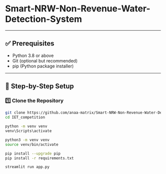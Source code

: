 # Smart-NRW-Non-Revenue-Water-Detection-System


---

## ✅ Prerequisites

- Python 3.8 or above
- Git (optional but recommended)
- pip (Python package installer)

---

## 🚀 Step-by-Step Setup

### 1️⃣ Clone the Repository

```bash
git clone https://github.com/anaa-matrix/Smart-NRW-Non-Revenue-Water-Detection-System.git
cd IET_competition

python -m venv venv
venv\Scripts\activate

python3 -m venv venv
source venv/bin/activate

pip install --upgrade pip
pip install -r requirements.txt

streamlit run app.py
